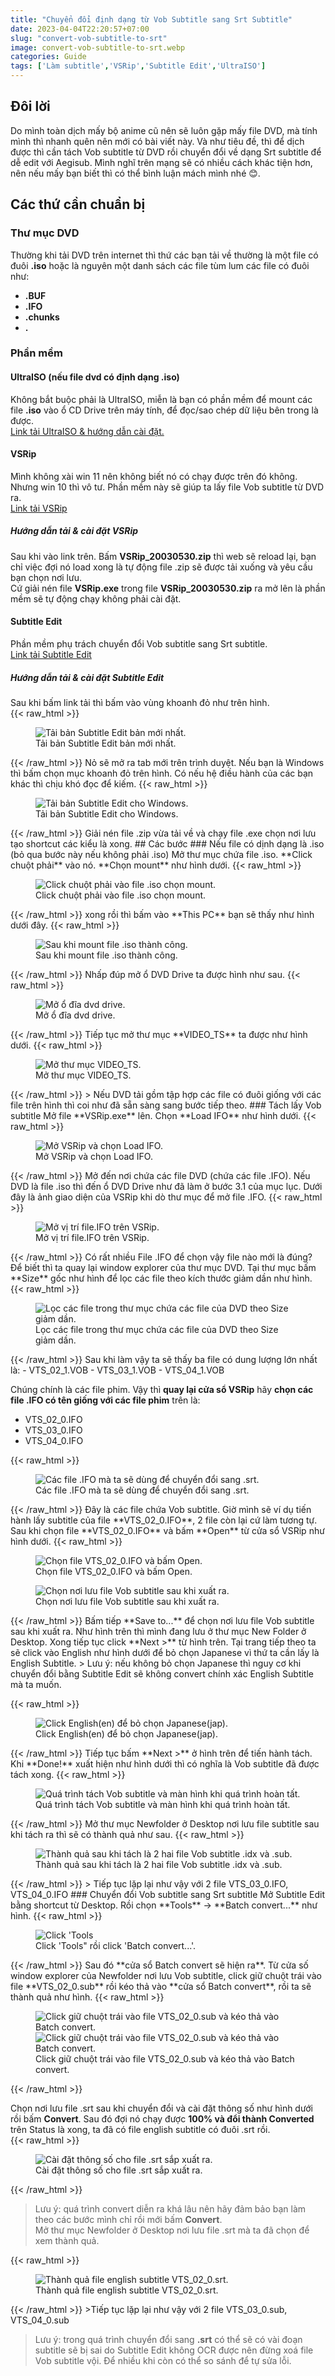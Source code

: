 ```yaml
---
title: "Chuyển đổi định dạng từ Vob Subtitle sang Srt Subtitle"
date: 2023-04-04T22:20:57+07:00
slug: "convert-vob-subtitle-to-srt"
image: convert-vob-subtitle-to-srt.webp
categories: Guide
tags: ['Làm subtitle','VSRip','Subtitle Edit','UltraISO']
---
```

## Đôi lời   
Do mình toàn dịch mấy bộ anime cũ nên sẽ luôn gặp mấy file DVD, mà tính mình thì nhanh quên nên mới có bài viết này. Và như tiêu đề, thì để dịch được thì cần tách Vob subtitle từ DVD rồi chuyển đổi về dạng Srt subtitle để dễ edit với Aegisub. Mình nghĩ trên mạng sẽ có nhiều cách khác tiện hơn, nên nếu mấy bạn biết thì có thể bình luận mách mình nhé 😊.   
## Các thứ cần chuẩn bị   
### Thư mục DVD   
Thường khi tải DVD trên internet thì thứ các bạn tải về thường là một file có đuôi **.iso** hoặc là nguyên một danh sách các file tùm lum các file có đuôi như:
- **.BUF**
- **.IFO**
- **.chunks**
- **.**
### Phần mềm   
#### UltraISO (nếu file dvd có định dạng .iso)    
Không bắt buộc phải là UltraISO, miễn là bạn có phần mềm để mount các file **.iso** vào ổ CD Drive trên máy tính, để đọc/sao chép dữ liệu bên trong là được.   
[Link tải UltraISO & hướng dẫn cài đặt.](https://kienthucphanmem.com/phan-mem/ultraiso-premium/)    
#### VSRip
Mình không xài win 11 nên không biết nó có chạy được trên đó không. Nhưng win 10 thì vô tư. Phần mềm này sẽ giúp ta lấy file Vob subtitle từ DVD ra.   
[Link tải VSRip](https://sourceforge.net/projects/guliverkli/files/VSRip/VSRip%201.0.0.6/)   
##### Hướng dẫn tải & cài đặt VSRip   
Sau khi vào link trên. Bấm **VSRip_20030530.zip** thì web sẽ reload lại, bạn chỉ việc đợi nó load xong là tự động file .zip sẽ được tải xuống và yêu cầu bạn chọn nơi lưu.   
Cứ giải nén file **VSRip.exe** trong file **VSRip_20030530.zip** ra mở lên là phần mềm sẽ tự động chạy không phải cài đặt.
#### Subtitle Edit   
Phần mềm phụ trách chuyển đổi Vob subtitle sang Srt subtitle.   
[Link tải Subtitle Edit](https://www.nikse.dk/subtitleedit)   
##### Hướng dẫn tải & cài đặt Subtitle Edit   
Sau khi bấm link tải thì bấm vào vùng khoanh đỏ như trên hình.   
{{< raw_html >}}  
<p align="center">
	<figure>
		<img src="/download-subtitle-edit-1.webp" loading="lazy" title="Tải bản Subtitle Edit bản mới nhất." alt="Tải bản Subtitle Edit bản mới nhất.">
		<figcaption>Tải bản Subtitle Edit bản mới nhất.</figcaption>	
	</figure>
</p>
{{< /raw_html >}}  
Nỏ sẽ mở ra tab mới trên trình duyệt. Nếu bạn là Windows thì bấm chọn mục khoanh đỏ trên hình. Có nếu hệ điều hành của các bạn khác thì chịu khó đọc để kiếm.   
{{< raw_html >}}  
<p align="center">
	<figure>
		<img src="/download-subtitle-edit-2.webp" loading="lazy" title="Tải bản Subtitle Edit cho Windows." alt="Tải bản Subtitle Edit cho Windows.">
		<figcaption>Tải bản Subtitle Edit cho Windows.</figcaption>	
	</figure>
</p>
{{< /raw_html >}}  
Giải nén file .zip vừa tải về và chạy file .exe chọn nơi lưu tạo shortcut các kiểu là xong.   
## Các bước   
### Nếu file có dịnh dạng là .iso (bỏ qua bước này nếu không phải .iso)    
Mở thư mục chứa file .iso. **Click chuột phải** vào nó. **Chọn mount** như hình dưới.   
{{< raw_html >}}  
<p align="center">
	<figure>
		<img src="/right-click-iso-file-select-mount.webp" loading="lazy" title="Click chuột phải vào file .iso chọn mount." alt="Click chuột phải vào file .iso chọn mount.">
		<figcaption>Click chuột phải vào file .iso chọn mount.</figcaption>	
	</figure>
</p>
{{< /raw_html >}}   
xong rồi thì bấm vào **This PC** bạn sẽ thấy như hình dưới đây.
{{< raw_html >}}  
<p align="center">
	<figure>
		<img src="/mounted.webp" loading="lazy" title="Sau khi mount file .iso thành công." alt="Sau khi mount file .iso thành công.">
		<figcaption>Sau khi mount file .iso thành công.</figcaption>	
	</figure>
</p>
{{< /raw_html >}}
Nhấp đúp mở ổ DVD Drive ta được hình như sau.   
{{< raw_html >}}
<p align="center">
	<figure>
		<img src="/open-dvd-drive-1.webp" loading="lazy" title="Mở ổ đĩa dvd drive." alt="Mở ổ đĩa dvd drive.">
		<figcaption>Mở ổ đĩa dvd drive.</figcaption>	
	</figure>
</p>
{{< /raw_html >}}   
Tiếp tục mở thư mục **VIDEO_TS** ta được như hình dưới.   
{{< raw_html >}}
<p align="center">
	<figure>
		<img src="/open-dvd-drive-2.webp" loading="lazy" title="Mở thư mục VIDEO_TS." alt="Mở thư mục VIDEO_TS.">
		<figcaption>Mở thư mục VIDEO_TS.</figcaption>	
	</figure>
</p>
{{< /raw_html >}}   
> Nếu DVD tải gồm tập hợp các file có đuôi giống với các file trên hình thì coi như đã sẵn sàng sang bước tiếp theo.   
### Tách lấy Vob subtitle   
Mở file **VSRip.exe** lên. Chọn **Load IFO** như hình dưới.   
{{< raw_html >}}
<p align="center">
	<figure>
		<img src="/vsrip-open.webp" loading="lazy" title="Mở VSRip và chọn Load IFO." alt="Mở VSRip và chọn Load IFO.">
		<figcaption>Mở VSRip và chọn Load IFO.</figcaption>	
	</figure>
</p>
{{< /raw_html >}}  
Mở đến nơi chứa các file DVD (chứa các file .IFO). Nếu DVD là file .iso thì đến ổ DVD Drive như đã làm ở bước 3.1 của mục lục. Dưới đây là ảnh giao diện của VSRip khi dò thư mục để mở file .IFO.   
{{< raw_html >}}
<p align="center">
	<figure>
		<img src="/VSRip-1.webp" loading="lazy" title="Mở vị trí file.IFO trên VSRip." alt="Mở vị trí file.IFO trên VSRip.">
		<figcaption>Mở vị trí file.IFO trên VSRip.</figcaption>	
	</figure>
</p>
{{< /raw_html >}} 
Có rất nhiều File .IFO để chọn vậy file nào mới là đúng? Để biết thì ta quay lại window explorer của thư mục DVD. Tại thư mục bấm **Size** gốc như hình để lọc các file theo kích thước giảm dần như hình.
{{< raw_html >}}
<p align="center">
	<figure>
		<img src="/VSRip-2.webp" loading="lazy" title="Lọc các file trong thư mục chứa các file của DVD theo Size giảm dần." alt="Lọc các file trong thư mục chứa các file của DVD theo Size giảm dần.">
		<figcaption>Lọc các file trong thư mục chứa các file của DVD theo Size giảm dần.</figcaption>	
	</figure>
</p>
{{< /raw_html >}} 
Sau khi làm vậy ta sẽ thấy ba file có dung lượng lớn nhất là:
- VTS_02_1.VOB   
- VTS_03_1.VOB   
- VTS_04_1.VOB   

Chúng chính là các file phim. Vậy thì **quay lại cửa sổ VSRip** hãy **chọn các file .IFO có tên giống với các file phim** trên là:
- VTS_02_0.IFO   
- VTS_03_0.IFO   
- VTS_04_0.IFO   

{{< raw_html >}}
<p align="center">
	<figure>
		<img src="/VSRip-3.webp" loading="lazy" title="Các file .IFO mà ta sẽ dùng để chuyển đổi sang .srt." alt="Các file .IFO mà ta sẽ dùng để chuyển đổi sang .srt.">
		<figcaption>Các file .IFO mà ta sẽ dùng để chuyển đổi sang .srt.</figcaption>	
	</figure>
</p>
{{< /raw_html >}}
Đây là các file chứa Vob subtitle. Giờ mình sẽ ví dụ tiến hành lấy subtitle của file **VTS_02_0.IFO**, 2 file còn lại cứ làm tương tự.
Sau khi chọn file **VTS_02_0.IFO** và bấm **Open** từ cửa sổ VSRip như hình dưới.   
{{< raw_html >}}
<p align="center">
	<figure>
		<img src="/VSRip-4.webp" loading="lazy" title="Chọn file VTS_02_0.IFO và bấm Open." alt="Chọn file VTS_02_0.IFO và bấm Open.">
		<figcaption>Chọn file VTS_02_0.IFO và bấm Open.</figcaption>	
	</figure>
</p>
<p align="center">
	<figure>
		<img src="/VSRip-5.webp" loading="lazy" title="Chọn nơi lưu file Vob subtitle sau khi xuất ra." alt="Chọn nơi lưu file Vob subtitle sau khi xuất ra.">
		<figcaption>Chọn nơi lưu file Vob subtitle sau khi xuất ra.</figcaption>	
	</figure>
</p>
{{< /raw_html >}}
Bấm tiếp **Save to...** để chọn nơi lưu file Vob subtitle sau khi xuất ra. Như hình trên thì mình đang lưu ở thư mục New Folder ở Desktop.   
Xong tiếp tục click **Next >** từ hình trên. Tại trang tiếp theo ta sẽ click vào English như hình dưới để bỏ chọn Japanese vì thứ ta cần lấy là English Subtitle.   
> Lưu ý: nếu không bỏ chọn Japanese thì nguy cơ khi chuyển đổi bằng Subtitle Edit sẽ không convert chính xác English Subtitle mà ta muốn.   

{{< raw_html >}}
<p align="center">
	<figure>
		<img src="/VSRip-6.webp" loading="lazy" title="Click English(en) để bỏ chọn Japanese(jap)." alt="Click English(en) để bỏ chọn Japanese(jap).">
		<figcaption>Click English(en) để bỏ chọn Japanese(jap).</figcaption>	
	</figure>
</p>
{{< /raw_html >}}
Tiếp tục bấm **Next >** ở hình trên để tiến hành tách.   
Khi **Done!** xuất hiện như hình dưới thì có nghĩa là Vob subtitle đã được tách xong.   
{{< raw_html >}}
<p align="center">
	<figure>
		<img src="/VSRip-7.webp" loading="lazy" title="Quá trình tách Vob subtitle và màn hình khi quá trình hoàn tất." alt="Quá trình tách Vob subtitle và màn hình khi quá trình hoàn tất.">
		<figcaption>Quá trình tách Vob subtitle và màn hình khi quá trình hoàn tất.</figcaption>	
	</figure>
</p>
{{< /raw_html >}}
Mở thư mục Newfolder ở Desktop nơi lưu file subtitle sau khi tách ra thì sẽ có thành quả như sau.
{{< raw_html >}}
<p align="center">
	<figure>
		<img src="/VSRip-8.webp" loading="lazy" title="Thành quả sau khi tách là 2 hai file Vob subtitle .idx và .sub." alt="Thành quả sau khi tách là 2 hai file Vob subtitle .idx và .sub.">
		<figcaption>Thành quả sau khi tách là 2 hai file Vob subtitle .idx và .sub.</figcaption>	
	</figure>
</p>
{{< /raw_html >}}
> Tiếp tục lặp lại như vậy với 2 file VTS_03_0.IFO, VTS_04_0.IFO   
### Chuyển đổi Vob subtitle sang Srt subtitle     
Mở Subtitle Edit bằng shortcut từ Desktop. Rồi chọn **Tools** -> **Batch convert...** như hình.
{{< raw_html >}}
<p align="center">
	<figure>
		<img src="/subtitle-edit-1.webp" loading="lazy" title="Click 'Tools" rồi click 'Batch convert...'." alt="Click 'Tools" rồi click 'Batch convert...'.">
		<figcaption>Click 'Tools" rồi click 'Batch convert...'.</figcaption>	
	</figure>
</p>
{{< /raw_html >}} 
Sau đó **cửa sổ Batch convert sẽ hiện ra**.   
Từ cửa số window explorer của Newfolder nơi lưu Vob subtitle, click giữ chuột trái vào file **VTS_02_0.sub** rồi kéo thả vào **cửa sổ Batch convert**, rồi ta sẽ thành quả như hình.   
{{< raw_html >}}
<p align="center">
	<figure>
		<img src="/subtitle-edit-2.webp" loading="lazy" title="Click giữ chuột trái vào file VTS_02_0.sub và kéo thả vào Batch convert." alt="Click giữ chuột trái vào file VTS_02_0.sub và kéo thả vào Batch convert.">
		<img src="/subtitle-edit-3.webp" loading="lazy" title="Click giữ chuột trái vào file VTS_02_0.sub và kéo thả vào Batch convert." alt="Click giữ chuột trái vào file VTS_02_0.sub và kéo thả vào Batch convert.">
		<figcaption>Click giữ chuột trái vào file VTS_02_0.sub và kéo thả vào Batch convert.</figcaption>	
	</figure>
</p>
{{< /raw_html >}} 

Chọn nơi lưu file .srt sau khi chuyển đổi và cài đặt thông số như hình dưới rồi bấm **Convert**. Sau đó đợi nó chạy được **100% và đổi thành Converted** trên Status là xong, ta đã có file english subtitle có đuôi .srt rồi.   
{{< raw_html >}}
<p align="center">
	<figure>
		<img src="/subtitle-edit-4.webp" loading="lazy" title="Cài đặt thông số cho file .srt sắp xuất ra." alt="Cài đặt thông số cho file .srt sắp xuất ra.">
		<figcaption>Cài đặt thông số cho file .srt sắp xuất ra.</figcaption>	
	</figure>
</p>
{{< /raw_html >}} 

>Lưu ý: quá trình convert diễn ra khá lâu nên hãy đảm bảo bạn làm theo các bước mình chỉ rồi mới bấm **Convert**.    
Mở thư mục Newfolder ở Desktop nơi lưu file .srt mà ta đã chọn để xem thành quả.   

{{< raw_html >}}
<p align="center">
	<figure>
		<img src="/subtitle-edit-5.webp" loading="lazy" title="Thành quả file english subtitle VTS_02_0.srt." alt="Thành quả file english subtitle VTS_02_0.srt.">
		<figcaption>Thành quả file english subtitle VTS_02_0.srt.</figcaption>	
	</figure>
</p>
{{< /raw_html >}} 
>Tiếp tục lặp lại như vậy với 2 file VTS_03_0.sub, VTS_04_0.sub   

>Lưu ý: trong quá trình chuyển đổi sang **.srt** có thể sẽ có vài đoạn subtitle sẽ bị sai do Subtitle Edit không OCR được nên đừng xoá file Vob subtitle vội. Để nhiều khi còn có thể so sánh để tự sửa lỗi.   

